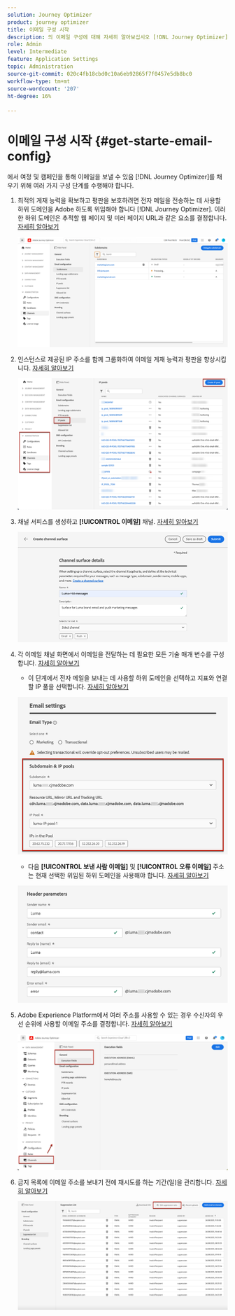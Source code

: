 ```yaml
---
solution: Journey Optimizer
product: journey optimizer
title: 이메일 구성 시작
description: 의 이메일 구성에 대해 자세히 알아보십시오 [!DNL Journey Optimizer]
role: Admin
level: Intermediate
feature: Application Settings
topic: Administration
source-git-commit: 020c4fb18cbd0c10a6eb92865f7f0457e5db8bc0
workflow-type: tm+mt
source-wordcount: '207'
ht-degree: 16%

---
```



# 이메일 구성 시작 {#get-starte-email-config}

에서 여정 및 캠페인을 통해 이메일을 보낼 수 있음 [!DNL Journey Optimizer]를 채우기 위해 여러 가지 구성 단계를 수행해야 합니다.

1. 최적의 게재 능력을 확보하고 평판을 보호하려면 전자 메일을 전송하는 데 사용할 하위 도메인을 Adobe 하도록 위임해야 합니다 [!DNL Journey Optimizer]. 이러한 하위 도메인은 추적할 웹 페이지 및 미러 페이지 URL과 같은 요소를 결정합니다. [자세히 알아보기](../configuration/about-subdomain-delegation.md)

   ![](../configuration/assets/subdomain-list.png)

1. 인스턴스로 제공된 IP 주소를 함께 그룹화하여 이메일 게재 능력과 평판을 향상시킵니다. [자세히 알아보기](../configuration/ip-pools.md)

   ![](../configuration/assets/ip-pool-create.png)

1. 채널 서피스를 생성하고 **[!UICONTROL 이메일]** 채널. [자세히 알아보기](../configuration/channel-surfaces.md)


   ![](../configuration/assets/preset-general.png)

1. 각 이메일 채널 화면에서 이메일을 전달하는 데 필요한 모든 기술 매개 변수를 구성합니다. [자세히 알아보기](email-settings.md)

   * 이 단계에서 전자 메일을 보내는 데 사용할 하위 도메인을 선택하고 지표와 연결할 IP 풀을 선택합니다. [자세히 알아보기](email-settings.md#subdomains-and-ip-pools)

   ![](assets/preset-subdomain-ip-pool.png)

   * 다음 **[!UICONTROL 보낸 사람 이메일]** 및 **[!UICONTROL 오류 이메일]** 주소는 현재 선택한 위임된 하위 도메인을 사용해야 합니다. [자세히 알아보기](email-settings.md#email-header)

   ![](assets/preset-header.png)

1. Adobe Experience Platform에서 여러 주소를 사용할 수 있는 경우 수신자의 우선 순위에 사용할 이메일 주소를 결정합니다. [자세히 알아보기](../configuration/primary-email-addresses.md)

   ![](../configuration/assets/primary-address-execution-fields.png)

1. 금지 목록에 이메일 주소를 보내기 전에 재시도를 하는 기간(일)을 관리합니다. [자세히 알아보기](../configuration/manage-suppression-list.md)

   ![](../configuration/assets/suppression-list-edit-retries.png)
